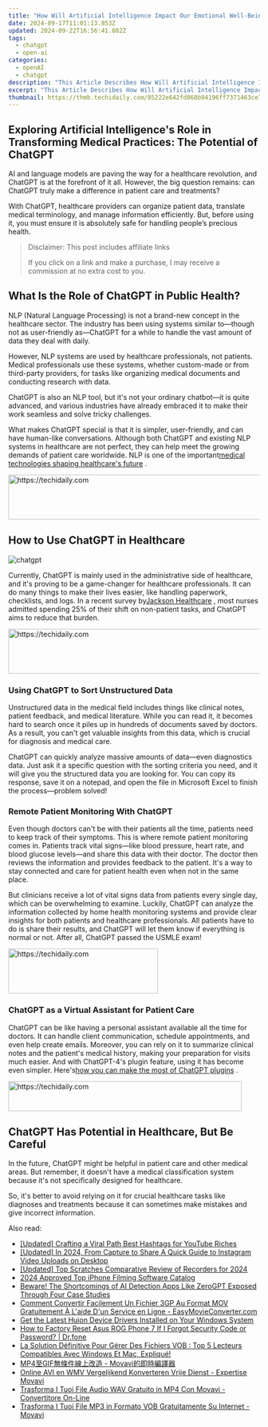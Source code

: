 ```yaml
---
title: "How Will Artificial Intelligence Impact Our Emotional Well-Being: Enhancing or Endangering Mental Health Support Systems?"
date: 2024-09-17T11:01:13.853Z
updated: 2024-09-22T16:56:41.082Z
tags:
  - chatgpt
  - open-ai
categories:
  - openAI
  - chatgpt
description: "This Article Describes How Will Artificial Intelligence Impact Our Emotional Well-Being: Enhancing or Endangering Mental Health Support Systems?"
excerpt: "This Article Describes How Will Artificial Intelligence Impact Our Emotional Well-Being: Enhancing or Endangering Mental Health Support Systems?"
thumbnail: https://thmb.techidaily.com/85222e642fd060b94196ff7371463ce7792d618f66f107a750ec12115071e0dc.jpg
---
```


## Exploring Artificial Intelligence's Role in Transforming Medical Practices: The Potential of ChatGPT

 AI and language models are paving the way for a healthcare revolution, and ChatGPT is at the forefront of it all. However, the big question remains: can ChatGPT truly make a difference in patient care and treatments?

 With ChatGPT, healthcare providers can organize patient data, translate medical terminology, and manage information efficiently. But, before using it, you must ensure it is absolutely safe for handling people’s precious health.

>  Disclaimer: This post includes affiliate links
>
>  If you click on a link and make a purchase, I may receive a commission at no extra cost to you.
>

## What Is the Role of ChatGPT in Public Health?

 NLP (Natural Language Processing) is not a brand-new concept in the healthcare sector. The industry has been using systems similar to—though not as user-friendly as—ChatGPT for a while to handle the vast amount of data they deal with daily.

 However, NLP systems are used by healthcare professionals, not patients. Medical professionals use these systems, whether custom-made or from third-party providers, for tasks like organizing medical documents and conducting research with data.

 ChatGPT is also an NLP tool, but it's not your ordinary chatbot—it is quite advanced, and various industries have already embraced it to make their work seamless and solve tricky challenges.

 What makes ChatGPT special is that it is simpler, user-friendly, and can have human-like conversations. Although both ChatGPT and existing NLP systems in healthcare are not perfect, they can help meet the growing demands of patient care worldwide. NLP is one of the important[medical technologies shaping healthcare's future](https://www.makeuseof.com/medical-technologies-future-healthcare/) .

<!-- affiliate ads begin -->
<a href="https://appsumo.8odi.net/c/5597632/2151855/7443" target="_top" id="2151855">
  <img src="//a.impactradius-go.com/display-ad/7443-2151855" border="0" alt="https://techidaily.com" width="728" height="90"/>
</a>
<img height="0" width="0" src="https://appsumo.8odi.net/i/5597632/2151855/7443" style="position:absolute;visibility:hidden;" border="0" />
<!-- affiliate ads end -->

## How to Use ChatGPT in Healthcare

![chatgpt](https://static1.makeuseofimages.com/wordpress/wp-content/uploads/2023/08/jonathan-kemper-mmuzs5qzuus-unsplash.jpg)

 Currently, ChatGPT is mainly used in the administrative side of healthcare, and it's proving to be a game-changer for healthcare professionals. It can do many things to make their lives easier, like handling paperwork, checklists, and logs. In a recent survey by[Jackson Healthcare](https://www.healthleadersmedia.com/nursing/nurses-say-distractions-cut-bedside-time-25) , most nurses admitted spending 25% of their shift on non-patient tasks, and ChatGPT aims to reduce that burden.

<!-- affiliate ads begin -->
<a href="https://appsumo.8odi.net/c/5597632/2130889/7443" target="_top" id="2130889">
  <img src="//a.impactradius-go.com/display-ad/7443-2130889" border="0" alt="https://techidaily.com" width="600" height="90"/>
</a>
<img height="0" width="0" src="https://appsumo.8odi.net/i/5597632/2130889/7443" style="position:absolute;visibility:hidden;" border="0" />
<!-- affiliate ads end -->

### Using ChatGPT to Sort Unstructured Data

 Unstructured data in the medical field includes things like clinical notes, patient feedback, and medical literature. While you can read it, it becomes hard to search once it piles up in hundreds of documents saved by doctors. As a result, you can't get valuable insights from this data, which is crucial for diagnosis and medical care.

 ChatGPT can quickly analyze massive amounts of data—even diagnostics data. Just ask it a specific question with the sorting criteria you need, and it will give you the structured data you are looking for. You can copy its response, save it on a notepad, and open the file in Microsoft Excel to finish the process—problem solved!

### Remote Patient Monitoring With ChatGPT

 Even though doctors can't be with their patients all the time, patients need to keep track of their symptoms. This is where remote patient monitoring comes in. Patients track vital signs—like blood pressure, heart rate, and blood glucose levels—and share this data with their doctor. The doctor then reviews the information and provides feedback to the patient. It's a way to stay connected and care for patient health even when not in the same place.

 But clinicians receive a lot of vital signs data from patients every single day, which can be overwhelming to examine. Luckily, ChatGPT can analyze the information collected by home health monitoring systems and provide clear insights for both patients and healthcare professionals. All patients have to do is share their results, and ChatGPT will let them know if everything is normal or not. After all, ChatGPT passed the USMLE exam!

<!-- affiliate ads begin -->
<a href="https://aligracehair.sjv.io/c/5597632/1902304/19272" target="_top" id="1902304">
  <img src="//a.impactradius-go.com/display-ad/19272-1902304" border="0" alt="https://techidaily.com" width="300" height="90"/>
</a>
<img height="0" width="0" src="https://aligracehair.sjv.io/i/5597632/1902304/19272" style="position:absolute;visibility:hidden;" border="0" />
<!-- affiliate ads end -->

### ChatGPT as a Virtual Assistant for Patient Care

 ChatGPT can be like having a personal assistant available all the time for doctors. It can handle client communication, schedule appointments, and even help create emails. Moreover, you can rely on it to summarize clinical notes and the patient's medical history, making your preparation for visits much easier. And with ChatGPT-4's plugin feature, using it has become even simpler. Here's[how you can make the most of ChatGPT plugins](https://www.makeuseof.com/how-install-and-use-chatgpt-plugins/) .

<!-- affiliate ads begin -->
<a href="https://bluettius.sjv.io/c/5597632/2139122/17108" target="_top" id="2139122">
  <img src="//a.impactradius-go.com/display-ad/17108-2139122" border="0" alt="https://techidaily.com" width="468" height="60"/>
</a>
<img height="0" width="0" src="https://bluettius.sjv.io/i/5597632/2139122/17108" style="position:absolute;visibility:hidden;" border="0" />
<!-- affiliate ads end -->

## ChatGPT Has Potential in Healthcare, But Be Careful

 In the future, ChatGPT might be helpful in patient care and other medical areas. But remember, it doesn't have a medical classification system because it's not specifically designed for healthcare.

 So, it's better to avoid relying on it for crucial healthcare tasks like diagnoses and treatments because it can sometimes make mistakes and give incorrect information.

<ins class="adsbygoogle"
     style="display:block"
     data-ad-format="autorelaxed"
     data-ad-client="ca-pub-7571918770474297"
     data-ad-slot="1223367746"></ins>

<ins class="adsbygoogle"
     style="display:block"
     data-ad-client="ca-pub-7571918770474297"
     data-ad-slot="8358498916"
     data-ad-format="auto"
     data-full-width-responsive="true"></ins>

<span class="atpl-alsoreadstyle">Also read:</span>
<div><ul>
<li><a href="https://youtube-tips.techidaily.com/ed-crafting-a-viral-path-best-hashtags-for-youtube-riches/"><u>[Updated] Crafting a Viral Path Best Hashtags for YouTube Riches</u></a></li>
<li><a href="https://instagram-video-recordings.techidaily.com/updated-in-2024-from-capture-to-share-a-quick-guide-to-instagram-video-uploads-on-desktop/"><u>[Updated] In 2024, From Capture to Share A Quick Guide to Instagram Video Uploads on Desktop</u></a></li>
<li><a href="https://video-screen-grab.techidaily.com/updated-top-scratches-comparative-review-of-recorders-for-2024/"><u>[Updated] Top Scratches Comparative Review of Recorders for 2024</u></a></li>
<li><a href="https://fox-access.techidaily.com/2024-approved-top-iphone-filming-software-catalog/"><u>2024 Approved Top iPhone Filming Software Catalog</u></a></li>
<li><a href="https://tech-hub.techidaily.com/beware-the-shortcomings-of-ai-detection-apps-like-zerogpt-exposed-through-four-case-studies/"><u>Beware! The Shortcomings of AI Detection Apps Like ZeroGPT Exposed Through Four Case Studies</u></a></li>
<li><a href="https://tech-revival.techidaily.com/comment-convertir-facilement-un-fichier-3gp-au-format-mov-gratuitement-a-laide-dun-service-en-ligne-easymovieconvertercom/"><u>Comment Convertir Facilement Un Fichier 3GP Au Format MOV Gratuitement À L'aide D'un Service en Ligne - EasyMovieConverter.com</u></a></li>
<li><a href="https://hardware-help.techidaily.com/get-the-latest-huion-device-drivers-installed-on-your-windows-system/"><u>Get the Latest Huion Device Drivers Installed on Your Windows System</u></a></li>
<li><a href="https://techidaily.com/how-to-factory-reset-asus-rog-phone-7-if-i-forgot-security-code-or-password-drfone-by-drfone-reset-android-reset-android/"><u>How to Factory Reset Asus ROG Phone 7 If I Forgot Security Code or Password? | Dr.fone</u></a></li>
<li><a href="https://tech-revival.techidaily.com/la-solution-definitive-pour-gerer-des-fichiers-vob-top-5-lecteurs-compatibles-avec-windows-et-mac-explique/"><u>La Solution Définitive Pour Gérer Des Fichiers VOB : Top 5 Lecteurs Compatibles Avec Windows Et Mac, Expliqué!</u></a></li>
<li><a href="https://tech-revival.techidaily.com/1726225926089-mp4gif-movavi/"><u>MP4至GIF無條件線上改造 - Movavi的即時編譯器</u></a></li>
<li><a href="https://tech-revival.techidaily.com/online-avi-en-wmv-vergelijkend-konverteren-vrije-dienst-expertise-movavi/"><u>Online AVI en WMV Vergelijkend Konverteren Vrije Dienst - Expertise Movavi</u></a></li>
<li><a href="https://tech-revival.techidaily.com/trasforma-i-tuoi-file-audio-wav-gratuito-in-mp4-con-movavi-convertitore-on-line/"><u>Trasforma I Tuoi File Audio WAV Gratuito in MP4 Con Movavi - Convertitore On-Line</u></a></li>
<li><a href="https://tech-revival.techidaily.com/trasforma-i-tuoi-file-mp3-in-formato-vob-gratuitamente-su-internet-movavi/"><u>Trasforma I Tuoi File MP3 in Formato VOB Gratuitamente Su Internet - Movavi</u></a></li>
</ul></div>

